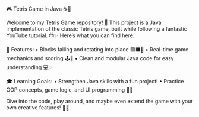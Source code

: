 🎮 Tetris Game in Java ☕🎲

Welcome to my Tetris Game repository! 🚀 This project is a Java implementation of the classic Tetris game, built while following a fantastic YouTube tutorial. 📺✨ Here’s what you can find here:

🎯 Features:
	•	Blocks falling and rotating into place 🟩⬛🔄
	•	Real-time game mechanics and scoring 🕹️🎯
	•	Clean and modular Java code for easy understanding 💻✨

🎓 Learning Goals:
	•	Strengthen Java skills with a fun project!
	•	Practice OOP concepts, game logic, and UI programming 🧩🎨

Dive into the code, play around, and maybe even extend the game with your own creative features! 🌟🎉
